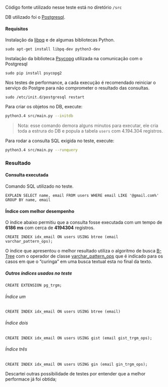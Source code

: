 Código fonte utilizado nesse teste está no diretório `/src`

DB utilizado foi o [Postgresql](http://www.postgresql.org/).

#### Requisitos

Instalação da [libpq](http://www.postgresql.org/docs/9.4/static/libpq.html) e de algumas bibliotecas Python.

```
sudo apt-get install libpq-dev python3-dev
```

Instalação da biblioteca [Psycopg](http://initd.org/psycopg/) utilizada na comunicação com o Postgresql

```
sudo pip install psycopg2
```

Nos testes de performance, a cada execução é recomendado reiniciar o serviço do Postgre para não comprometer o resultado das consultas.

```
sudo /etc/init.d/postgresql restart 
```

Para criar os objetos no DB, execute: 
```bash
python3.4 src/main.py --initdb
```
> Nota: esse comando demora alguns minutos para executar, ele cria toda a estrura do DB e popula a tabela `users` com 4.194.304 registros.

Para rodar a consulta SQL exigida no teste, execute:
```bash
python3.4 src/main.py --runquery
``` 

### Resultado

#### Consulta executada

Comando SQL utilizado no teste.
```
EXPLAIN SELECT name, email FROM users WHERE email LIKE '@gmail.com%' GROUP BY name, email
```

#### Índice com melhor desempenho

O índice abaixo permitiu que a consulta fosse executada com um tempo de **6186 ms** com cerca de **4194304** registros.

```
CREATE INDEX idx_email ON users USING btree (email varchar_pattern_ops);
```

O índice que apresentou o melhor resultado utiliza o algoritmo de busca [B-Tree](http://www.postgresql.org/docs/9.2/static/indexes-types.html) com o operador de classe [varchar_pattern_ops](http://www.postgresql.org/docs/9.3/static/indexes-opclass.html) que é indicado para os casos em que o “curinga” em uma busca textual esta no final da texto.

##### Outros índices usados no teste

```
CREATE EXTENSION pg_trgm;
```

###### Índice um

```
CREATE INDEX idx_email ON users USING btree (email)
```

###### Índice dois

```
CREATE INDEX idx_email ON users USING gist (email gist_trgm_ops);
```

###### Índice três
```
CREATE INDEX idx_email ON users USING gin (email gin_trgm_ops);
```

Descartei outras possibilidade de testes por entender que a melhor performace já foi obtida;

